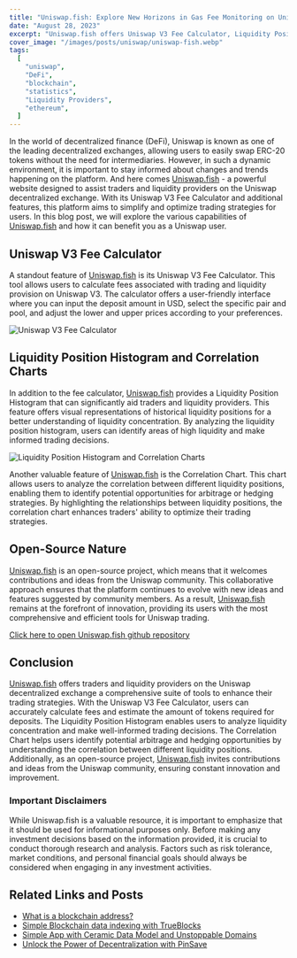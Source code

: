 ```yaml
---
title: "Uniswap.fish: Explore New Horizons in Gas Fee Monitoring on Uniswap"
date: "August 28, 2023"
excerpt: "Uniswap.fish offers Uniswap V3 Fee Calculator, Liquidity Position Histogram, and Correlation Chart, to assist traders and liquidity providers on the Uniswap."
cover_image: "/images/posts/uniswap/uniswap-fish.webp"
tags:
  [
    "uniswap",
    "DeFi",
    "blockchain",
    "statistics",
    "Liquidity Providers",
    "ethereum",
  ]
---
```


In the world of decentralized finance (DeFi), Uniswap is known as one of the leading decentralized exchanges, allowing users to easily swap ERC-20 tokens without the need for intermediaries. However, in such a dynamic environment, it is important to stay informed about changes and trends happening on the platform. And here comes [Uniswap.fish](https://uniswap.fish/) - a powerful website designed to assist traders and liquidity providers on the Uniswap decentralized exchange. With its Uniswap V3 Fee Calculator and additional features, this platform aims to simplify and optimize trading strategies for users. In this blog post, we will explore the various capabilities of [Uniswap.fish](https://uniswap.fish/) and how it can benefit you as a Uniswap user.

## Uniswap V3 Fee Calculator

A standout feature of [Uniswap.fish](https://uniswap.fish/) is its Uniswap V3 Fee Calculator. This tool allows users to calculate fees associated with trading and liquidity provision on Uniswap V3. The calculator offers a user-friendly interface where you can input the deposit amount in USD, select the specific pair and pool, and adjust the lower and upper prices according to your preferences.

![Uniswap V3 Fee Calculator](/images/posts/uniswap/UniswapCalculator.webp)

## Liquidity Position Histogram and Correlation Charts

In addition to the fee calculator, [Uniswap.fish](https://uniswap.fish/) provides a Liquidity Position Histogram that can significantly aid traders and liquidity providers. This feature offers visual representations of historical liquidity positions for a better understanding of liquidity concentration. By analyzing the liquidity position histogram, users can identify areas of high liquidity and make informed trading decisions.

![Liquidity Position Histogram and Correlation Charts](/images/posts/uniswap/UniswapFishPair.webp)

Another valuable feature of [Uniswap.fish](https://uniswap.fish/) is the Correlation Chart. This chart allows users to analyze the correlation between different liquidity positions, enabling them to identify potential opportunities for arbitrage or hedging strategies. By highlighting the relationships between liquidity positions, the correlation chart enhances traders' ability to optimize their trading strategies.

## Open-Source Nature

[Uniswap.fish](https://uniswap.fish/) is an open-source project, which means that it welcomes contributions and ideas from the Uniswap community. This collaborative approach ensures that the platform continues to evolve with new ideas and features suggested by community members. As a result, [Uniswap.fish](https://uniswap.fish/) remains at the forefront of innovation, providing its users with the most comprehensive and efficient tools for Uniswap trading.

[Click here to open Uniswap.fish github repository](https://github.com/normdoow/uniswap.fish)

## Conclusion

[Uniswap.fish](https://uniswap.fish/) offers traders and liquidity providers on the Uniswap decentralized exchange a comprehensive suite of tools to enhance their trading strategies. With the Uniswap V3 Fee Calculator, users can accurately calculate fees and estimate the amount of tokens required for deposits. The Liquidity Position Histogram enables users to analyze liquidity concentration and make well-informed trading decisions. The Correlation Chart helps users identify potential arbitrage and hedging opportunities by understanding the correlation between different liquidity positions. Additionally, as an open-source project, [Uniswap.fish](https://uniswap.fish/) invites contributions and ideas from the Uniswap community, ensuring constant innovation and improvement.

### Important Disclaimers

While Uniswap.fish is a valuable resource, it is important to emphasize that it should be used for informational purposes only. Before making any investment decisions based on the information provided, it is crucial to conduct thorough research and analysis. Factors such as risk tolerance, market conditions, and personal financial goals should always be considered when engaging in any investment activities.

## Related Links and Posts

- [What is a blockchain address?](https://dspyt.com/what-is-blockchain-address)
- [Simple Blockchain data indexing with TrueBlocks](https://dspyt.com/blockchain-data-indexer-with-trueblocks)
- [Simple App with Ceramic Data Model and Unstoppable Domains](https://dspyt.com/simple-app-with-ceramic-data-model-and-unstoppable-domains)
- [Unlock the Power of Decentralization with PinSave](https://dspyt.com/PinSave)
